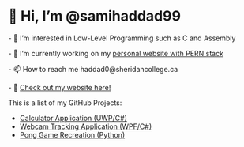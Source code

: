 <h1>👋 Hi, I’m @samihaddad99</h1>
<p>- 👀 I’m interested in Low-Level Programming such as C and Assembly</p>
<p>- 🌱 I’m currently working on my <a href="https://github.com/samihaddad99/PERNWebsite">personal website with PERN stack</a></p>
<p>- 📫 How to reach me haddad0@sheridancollege.ca</p>
<p> - 💞️ <a href="https://github.com/samihaddad99/PERNWebsite">Check out my website here!</a></p>
<caption>This is a list of my GitHub Projects:</caption>
<ul>
<li><a href="https://github.com/samihaddad99/CalculatorApplication">Calculator Application (UWP/C#)</a></li>
<li><a href="https://github.com/samihaddad99/WebcamTracking">Webcam Tracking Application (WPF/C#)</a></li>
<li><a href="https://github.com/samihaddad99/Pong">Pong Game Recreation (Python)</a></li>
</ul>
<!-- - 💞️ I’m looking to collaborate on ... -->
<!---
samihaddad99/samihaddad99 is a ✨ special ✨ repository because its `README.md` (this file) appears on your GitHub profile.
You can click the Preview link to take a look at your changes.
--->
